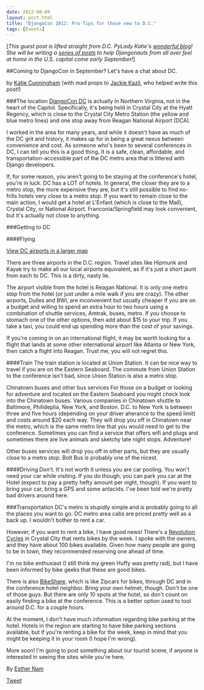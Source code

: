 ```yaml
---
date: 2012-08-09
layout: post.html
title: "DjangoCon 2012: Pro Tips for those new to D.C."
tags: [Events]
---
```

[_This guest post is lifted straight from D.C. PyLady Katie's [wonderful blog](http://therealkatie.net/blog/2012/aug/7/djangocon-dc-tips/)! She will be writing a [series of posts](http://therealkatie.net/blog/) to help Djangonauts from all over feel at home in the U.S. capital come early September!_]

##Coming to DjangoCon in September? Let's have a chat about DC.

by [Katie Cunningham](https://twitter.com/kcunning) (with mad props to [Jackie Kazil](https://twitter.com/jackiekazil), who helped write this post!)

###The location
[DjangoCon DC](http://djangocon.us/) is actually in Northern Virginia, not in the heart of the Capitol. Specifically, it's being held in Crystal City at the Hyatt Regency, which is close to the Crystal City Metro Station (the yellow and blue metro lines) and one stop away from Reagan National Airport (DCA).

I worked in the area for many years, and while it doesn't have as much of the DC grit and history, it makes up for in being a great nexus between convenience and cost. As someone who's been to several conferences in DC, I can tell you this is a good thing. It is a safe, clean, affordable, and transportation-accessible part of the DC metro area that is littered with Django developers.

If, for some reason, you aren't going to be staying at the conference's hotel, you're in luck. DC has a LOT of hotels. In general, the closer they are to a metro stop, the more expensive they are, but it's still possible to find no-frills hotels very close to a metro stop. If you want to remain close to the main action, I would get a hotel at L'Enfant (which is close to the Mall), Crystal City, or National Airport. Franconia/Springfield may look convenient, but it's actually not close to anything.

###Getting to DC

####Flying

[View DC airports in a larger map](http://maps.google.com/maps/ms?f=q&source=embed&hl=en&geocode=&aq=0&vpsrc=6&ie=UTF8&hq=Ronald+Reagan+Washington+National+Airport,+1+Aviation+Circle,+Arlington,+Virginia&msa=0&msid=211095113154214193828.0004af190da676086d76b&sll=38.849312,-77.041175&sspn=0.01738,0.032015&t=m&ll=39.155622,-77.025146&spn=0.745426,1.167297&z=9)

There are three airports in the D.C. region. Travel sites like Hipmunk and Kayak try to make all our local airports equivalent, as if it's just a short jaunt from each to DC. This is a dirty, nasty lie.

The airport visible from the hotel is Reagan National. It is only one metro stop from the hotel (or just under a mile walk if you are crazy). The other airports, Dulles and BWI, are inconvenient but usually cheaper if you are on a budget and willing to spend an extra hour to two hours using a combination of shuttle services, Amtrak, buses, metro. If you choose to stomach one of the other options, then add about $15 to your trip. If you take a taxi, you could end up spending more than the cost of your savings.

If you're coming in on an international flight, it may be worth looking for a flight that lands at some other international airport like Atlanta or New York, then catch a flight into Reagan. Trust me, you will not regret this.

####Train
The train station is located at Union Station. It can be nice way to travel if you are on the Eastern Seaboard. The commute from Union Station to the conference isn't bad, since Union Station is also a metro stop.

Chinatown buses and other bus services
For those on a budget or looking for adventure and located on the Eastern Seaboard you might check look into the Chinatown buses. Various companies in Chinatown shuttle to Baltimore, Philideplia, New York, and Boston. D.C. to New York is between three and five hours (depending on your driver aherance to the speed limit) and costs around $20 each way. They will drop you off in Chinatown near the metro, which is the same metro line that you would need to get to the conference. Sometimes you can find a service that offers wifi and plugs and sometimes there are live animals and sketchy late night stops. Adventure!

Other buses services will drop you off in other parts, but they are usually close to a metro stop. Bolt Bus is probably one of the nicest.

####Driving
Don't. It's not worth it unless you are car pooling. You won't need your car while visiting. If you do though, you can park you car at the Hotel (expect to pay a pretty hefty amount per night, though). If you want to bring your car, bring a GPS and some antacids. I've been told we're pretty bad drivers around here.

###Transportation
DC's metro is stupidly simple and is probably going to all the places you want to go. DC metro area cabs are priced pretty well as a back up. I wouldn't bother to rent a car.

However, if you want to rent a bike, I have good news! There's a [Revolution Cycles](http://revolutioncycles.com/about/city-hub-central-pg602.htm) in Crystal City that rents bikes by the week. I spoke with the owners, and they have about 100 bikes available. Given how many people are going to be in town, they recommended reserving one ahead of time.

I'm no bike enthusiast (I still think my green Huffy was pretty rad), but I have been informed by bike geeks that these are good bikes.

There is also [BikeShare](http://www.capitalbikeshare.com/), which is like Zipcars for bikes, through DC and in the conference hotel neighbor. Bring your own helmet, though. Don't be one of those guys. But there are only 10 spots at the hotel, so don't count on easily finding a bike at the conference. This is a better option used to tool around D.C. for a couple hours.

At the moment, I don't have much information regarding bike parking at the hotel. Hotels in the region are starting to have bike parking sections available, but if you're renting a bike for the week, keep in mind that you might be keeping it in your room (I hope I'm wrong).

More soon!
I'm going to post something about our tourist scene, if anyone is interested in seeing the sites while you're here.



By [Esther Nam](https://twitter.com/estherbester "Estherbester | Twitter")

[Tweet](https://twitter.com/share)
